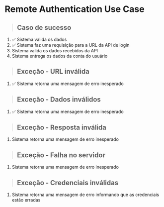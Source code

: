 # Remote Authentication Use Case

> ## Caso de sucesso
1. ✅ Sistema valida os dados
2. ✅ Sistema faz uma requisição para a URL da API de login
3.   Sistema valida os dados recebidos da API
4.   Sistema entrega os dados da conta do usuário

> ## Exceção - URL inválida
1.  ✅  Sistema retorna uma mensagem de erro inesperado

> ## Exceção - Dados inválidos
1. ✅ Sistema retorna uma mensagem de erro inesperado

> ## Exceção - Resposta inválida
1.   Sistema retorna uma mensagem de erro inesperado

> ## Exceção - Falha no servidor
1.   Sistema retorna uma mensagem de erro inesperado

> ## Exceção - Credenciais inválidas
1.   Sistema retorna uma mensagem de erro informando que as credenciais estão erradas